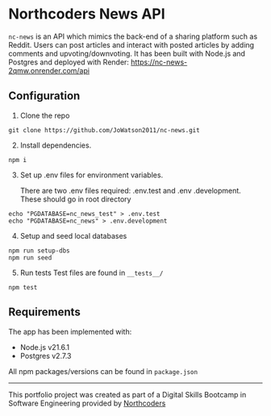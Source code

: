 # Northcoders News API

`nc-news` is an API which mimics the back-end of a sharing platform such as
Reddit. Users can post articles and interact with posted articles by adding
comments and upvoting/downvoting. It has been built with Node.js and Postgres
and deployed with Render: https://nc-news-2qmw.onrender.com/api

## Configuration

1. Clone the repo

```
git clone https://github.com/JoWatson2011/nc-news.git
```

2. Install dependencies.

```
npm i
```

3. Set up .env files for environment variables.

   There are two .env files required: .env.test and .env .development. These
   should go in root directory

```
echo "PGDATABASE=nc_news_test" > .env.test
echo "PGDATABASE=nc_news" > .env.development
```

4. Setup and seed local databases

```
npm run setup-dbs
npm run seed
```

5. Run tests Test files are found in `__tests__/`

```
npm test
```

## Requirements

The app has been implemented with:

- Node.js v21.6.1
- Postgres v2.7.3

All npm packages/versions can be found in `package.json`

---

This portfolio project was created as part of a Digital Skills Bootcamp in
Software Engineering provided by [Northcoders](https://northcoders.com/)
